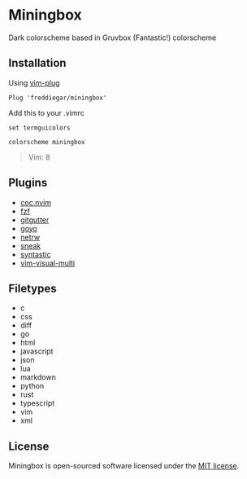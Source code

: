 # Miningbox

Dark colorscheme based in Gruvbox (Fantastic!) colorscheme

## Installation

Using [vim-plug](https://github.com/junegunn/vim-plug)

```vim
Plug 'freddiegar/miningbox'
```

Add this to your .vimrc

```vim
set termguicolors

colorscheme miningbox
```
> Vim: 8

## Plugins

- [coc.nvim](https://github.com/neoclide/coc.nvim/)
- [fzf](https://github.com/junegunn/fzf.vim)
- [gitgutter](https://github.com/airblade/vim-gitgutter)
- [goyo](https://github.com/junegunn/goyo.vim)
- [netrw](https://www.vim.org/scripts/script.php?script_id=1075)
- [sneak](https://github.com/justinmk/vim-sneak)
- [syntastic](https://github.com/vim-syntastic/syntastic)
- [vim-visual-multi](https://github.com/mg979/vim-visual-multi)

## Filetypes

- c
- css
- diff
- go
- html
- javascript
- json
- lua
- markdown
- python
- rust
- typescript
- vim
- xml

## License

Miningbox is open-sourced software licensed under the [MIT license](https://opensource.org/licenses/MIT).
